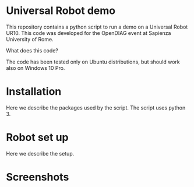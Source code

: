 # Universal Robot demo
This repository contains a python script to run a demo on a Universal Robot UR10. This code was developed for the OpenDIAG event at Sapienza University of Rome. 

What does this code?

The code has been tested only on Ubuntu distributions, but should work also on Windows 10 Pro. 

# Installation
Here we describe the packages used by the script.
The script uses python 3.

# Robot set up
Here we describe the setup.

# Screenshots

